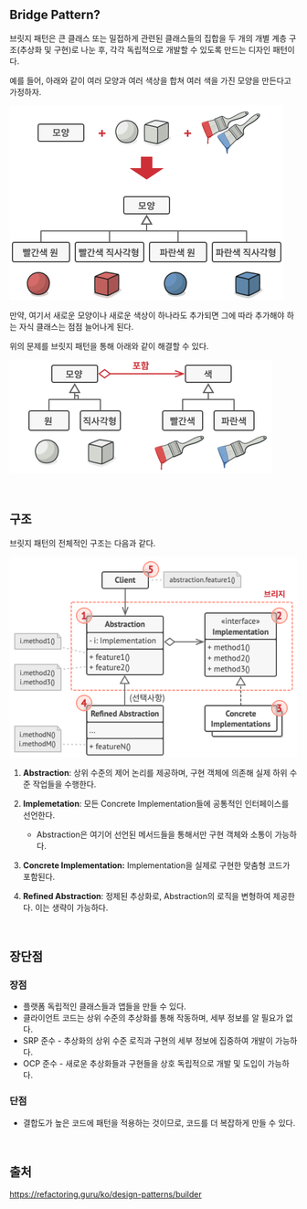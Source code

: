 ## Bridge Pattern?

브릿지 패턴은 큰 클래스 또는 밀접하게 관련된 클래스들의 집합을 두 개의 개별 계층 구조(추상화 및 구현)로 나눈 후, 
각각 독립적으로 개발할 수 있도록 만드는 디자인 패턴이다.

예를 들어, 아래와 같이 여러 모양과 여러 색상을 합쳐 여러 색을 가진 모양을 만든다고 가정하자.

![problem.png](problem.png)

만약, 여기서 새로운 모양이나 새로운 색상이 하나라도 추가되면 그에 따라 추가해야 하는 자식 클래스는 점점 늘어나게 된다.

위의 문제를 브릿지 패턴을 통해 아래와 같이 해결할 수 있다.

![solution.png](solution.png)

<br>

## 구조

브릿지 패턴의 전체적인 구조는 다음과 같다.

![brige-pattern.png](bridge.png)

1. **Abstraction**: 상위 수준의 제어 논리를 제공하며, 구현 객체에 의존해 실제 하위 수준 작업들을 수행한다.

2. **Implemetation**:  모든 Concrete Implementation들에 공통적인 인터페이스를 선언한다.
    - Abstraction은 여기어 선언된 메서드들을 통해서만 구현 객체와 소통이 가능하다.

3. **Concrete Implementation:** Implementation을 실제로 구현한 맞춤형 코드가 포함된다.

4. **Refined Abstraction**: 정제된 추상화로, Abstraction의 로직을 변형하여 제공한다. 이는 생략이 가능하다.

<br>

## 장단점

### 장점

- 플랫폼 독립적인 클래스들과 앱들을 만들 수 있다.
- 클라이언트 코드는 상위 수준의 추상화를 통해 작동하며, 세부 정보를 알 필요가 없다.
- SRP 준수 - 추상화의 상위 수준 로직과 구현의 세부 정보에 집중하여 개발이 가능하다.
- OCP 준수 - 새로운 추상화들과 구현들을 상호 독립적으로 개발 및 도입이 가능하다.

### 단점

- 결합도가 높은 코드에 패턴을 적용하는 것이므로, 코드를 더 복잡하게 만들 수 있다.

<br>

## 출처
https://refactoring.guru/ko/design-patterns/builder
